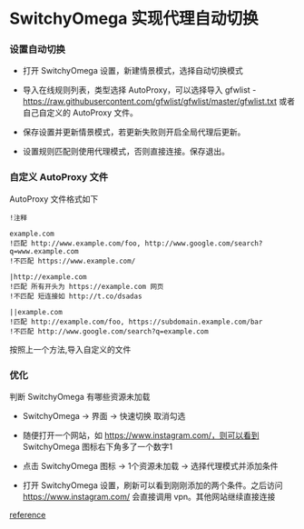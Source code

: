 # SwitchyOmega 实现代理自动切换

### 设置自动切换

- 打开 SwitchyOmega 设置，新建情景模式，选择自动切换模式

- 导入在线规则列表，类型选择 AutoProxy，可以选择导入 gfwlist - https://raw.githubusercontent.com/gfwlist/gfwlist/master/gfwlist.txt 或者自己自定义的 AutoProxy 文件。

- 保存设置并更新情景模式，若更新失败则开启全局代理后更新。

- 设置规则匹配则使用代理模式，否则直接连接。保存退出。

### 自定义 AutoProxy 文件

AutoProxy 文件格式如下


    !注释

    example.com
    !匹配 http://www.example.com/foo, http://www.google.com/search?q=www.example.com
    !不匹配 https://www.example.com/

    |http://example.com
    !匹配 所有开头为 https://example.com 网页
    !不匹配 短连接如 http://t.co/dsadas

    ||example.com
    !匹配 http://example.com/foo, https://subdomain.example.com/bar
    !不匹配 http://www.google.com/search?q=example.com

按照上一个方法,导入自定义的文件

### 优化

判断 SwitchyOmega 有哪些资源未加载

- SwitchyOmega -> 界面 -> 快速切换 取消勾选

- 随便打开一个网站，如 https://www.instagram.com/，则可以看到 SwitchyOmega 图标右下角多了一个数字1

- 点击 SwitchyOmega 图标 -> 1个资源未加载 -> 选择代理模式并添加条件

- 打开 SwitchyOmega 设置，刷新可以看到刚刚添加的两个条件。之后访问 https://www.instagram.com/ 会直接调用 vpn。其他网站继续直接连接

[reference](https://eliyar.biz/AutoProxy-By-Shadowsocks-and-SwitchyOmega/)
